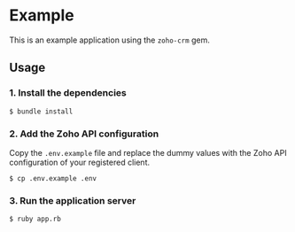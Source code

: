 Example
=======

This is an example application using the `zoho-crm` gem.

Usage
-----

### 1. Install the dependencies

```console
$ bundle install
```

### 2. Add the Zoho API configuration

Copy the `.env.example` file and replace the dummy values with the Zoho API configuration of your registered client.

```console
$ cp .env.example .env
```

### 3. Run the application server

```console
$ ruby app.rb
```
